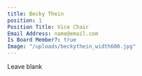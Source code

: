 ```yaml
---
title: Becky Thein
position: 1
Position Title: Vice Chair
Email Address: name@email.com
Is Board Member?: true
Image: "/uploads/beckythein_width600.jpg"
---
```


Leave blank
